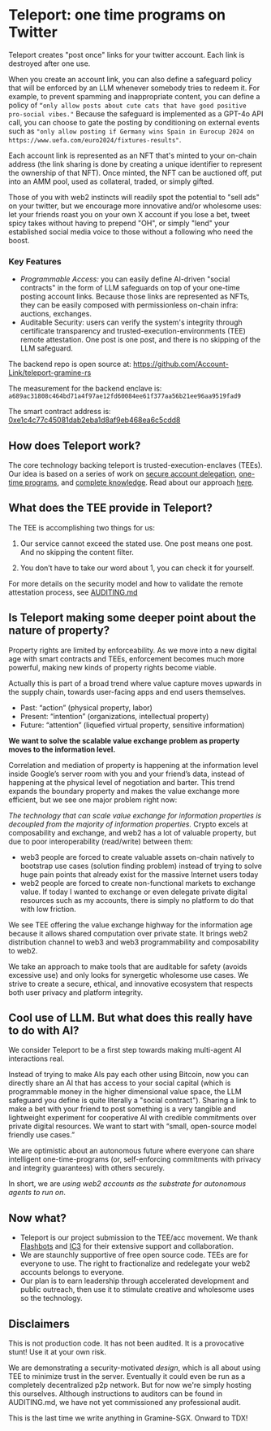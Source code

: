 # Teleport: one time programs on Twitter

Teleport creates "post once" links for your twitter account. Each link is destroyed after one use.

When you create an account link, you can also define a safeguard policy that will be enforced by an LLM whenever somebody tries to redeem it. For example, to prevent spamming and inappropriate content, you can define a policy of `“only allow posts about cute cats that have good positive pro-social vibes."` Because the safeguard is implemented as a GPT-4o API call, you can choose to gate the posting by conditioning on external events such as 
`"only allow posting if Germany wins Spain in Eurocup 2024 on https://www.uefa.com/euro2024/fixtures-results"`.

Each account link is represented as an NFT that's minted to your on-chain address (the link sharing is done by creating a unique identifier to represent the ownership of that NFT). Once minted, the NFT can be auctioned off, put into an AMM pool, used as collateral, traded, or simply gifted.

Those of you with web2 instincts will readily spot the potential to "sell ads" on your twitter, but we encourage more innovative and/or wholesome uses: let your friends roast you on your own X account if you lose a bet, tweet spicy takes without having to prepend "OH", or simply "lend" your established social media voice to those without a following who need the boost.

### Key Features

- *Programmable Access:* you can easily define AI-driven "social contracts" in the form of LLM safeguards on top of your one-time posting account links. Because those links are represented as NFTs, they can be easily composed with permissionless on-chain infra: auctions, exchanges.
- Auditable Security: users can verify the system's integrity through certificate transparency and trusted-execution-environments (TEE) remote attestation. One post is one post, and there is no skipping of the LLM safeguard.

The backend repo is open source at: https://github.com/Account-Link/teleport-gramine-rs

The measurement for the backend enclave is:  `a689ac31808c464bd71a4f97ae12fd60084ee61f377aa56b21ee96aa9519fad9`

The smart contract address is: [0xe1c4c77c45081dab2eba1d8af9eb468ea6c5cdd8](https://basescan.org/address/0xe1c4c77c45081dab2eba1d8af9eb468ea6c5cdd8)

## How does Teleport work?

The core technology backing teleport is trusted-execution-enclaves (TEEs). Our idea is based on a series of work on [secure account delegation](https://eprint.iacr.org/2018/160), [one-time programs](https://iacr.org/archive/crypto2008/51570039/51570039.pdf), and [complete knowledge](https://eprint.iacr.org/2023/044). Read about our approach [here](https://drive.google.com/file/d/1qIX22m7mqBK9TcElpBCAjYuPjSmKRap8/view). 

## What does the TEE provide in Teleport?

The TEE is accomplishing two things for us:

1. Our service cannot exceed the stated use. One post means one post. And no skipping the content filter.

2. You don’t have to take our word about 1, you can check it for yourself.

For more details on the security model and how to validate the remote attestation process, see [AUDITING.md](./AUDITING.md)

## Is Teleport making some deeper point about the nature of property?
Property rights are limited by enforceability. As we move into a new digital age with smart contracts and TEEs, enforcement becomes much more powerful, making new kinds of property rights become viable.
 
Actually this is part of a broad trend where value capture moves upwards in the supply chain, towards user-facing apps and end users themselves. 
- Past: “action” (physical property, labor)
- Present: “intention” (organizations, intellectual property)
- Future: “attention” (liquefied virtual property, sensitive information)

**We want to solve the scalable value exchange problem as property moves to the information level.**

Correlation and mediation of property is happening at the information level inside Google’s server room with you and your friend’s data, instead of happening at the physical level of negotiation and barter. This trend expands the boundary property and makes the value exchange more efficient, but we see one major problem right now:

_The technology that can scale value exchange for information properties is decoupled from the majority of information properties._ Crypto excels at composability and exchange, and web2 has a lot of valuable property, but due to poor interoperability (read/write) between them:
- web3 people are forced to create valuable assets on-chain natively to bootstrap use cases (solution finding problem) instead of trying to solve huge pain points that already exist for the massive Internet users today
- web2 people are forced to create non-functional markets to exchange value. If today I wanted to exchange or even delegate private digital resources such as my accounts, there is simply no platform to do that with low friction. 

We see TEE offering the value exchange highway for the information age because it allows shared computation over private state. It brings web2 distribution channel to web3 and web3 programmability and composability to web2. 

We take an approach to make tools that are auditable for safety (avoids excessive use) and only looks for synergetic wholesome use cases. We strive to create a secure, ethical, and innovative ecosystem that respects both user privacy and platform integrity. 

## Cool use of LLM. But what does this really have to do with AI?
We consider Teleport to be a first step towards making multi-agent AI interactions real. 

Instead of trying to make AIs pay each other using Bitcoin, now you can directly share an AI that has access to your social capital (which is programmable money in the higher dimensional value space, the LLM safeguard you define is quite literally a "social contract"). Sharing a link to make a bet with your friend to post something is a very tangible and lightweight experiment for cooperative AI with credible commitments over private digital resources. We want to start with “small, open-source model friendly use cases.” 

We are optimistic about an autonomous future where everyone can share intelligent one-time-programs (or, self-enforcing commitments with privacy and integrity guarantees) with others securely. 

In short, we are _using web2 accounts as the substrate for autonomous agents to run on_.

## Now what? 
- Teleport is our project submission to the TEE/acc movement. We thank [Flashbots](https://www.flashbots.net/) and [IC3](https://www.initc3.org/) for their extensive support and collaboration.
- We are staunchly supportive of free open source code. TEEs are for everyone to use. The right to fractionalize and redelegate your web2 accounts belongs to everyone. 
- Our plan is to earn leadership through accelerated development and public outreach, then use it to stimulate creative and wholesome uses so the technology.

## Disclaimers

This is not production code. It has not been audited. It is a provocative stunt! Use it at your own risk.

We are demonstrating a security-motivated *design*, which is all about using TEE to minimize trust in the server. 
Eventually it could even be run as a completely decentralized p2p network. 
But for now we're simply hosting this ourselves.
Although instructions to auditors can be found in AUDITING.md, we have not yet commissioned any professional audit.

This is the last time we write anything in Gramine-SGX. Onward to TDX!
